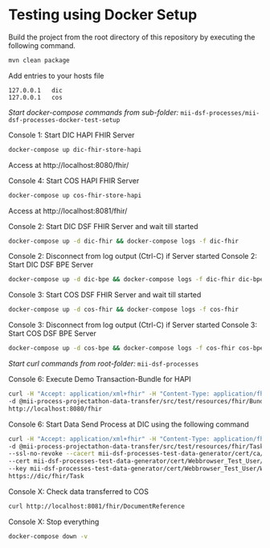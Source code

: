 # Testing using Docker Setup

Build the project from the root directory of this repository by executing the following command.

```sh
mvn clean package
```

Add entries to your hosts file
```
127.0.0.1	dic
127.0.0.1	cos
```

*Start docker-compose commands from sub-folder:* `mii-dsf-processes/mii-dsf-processes-docker-test-setup`

Console 1: Start DIC HAPI FHIR Server 
```sh
docker-compose up dic-fhir-store-hapi
```
Access at http://localhost:8080/fhir/

Console 4: Start COS HAPI FHIR Server
```sh
docker-compose up cos-fhir-store-hapi
```
Access at http://localhost:8081/fhir/

Console 2: Start DIC DSF FHIR Server and wait till started
```sh
docker-compose up -d dic-fhir && docker-compose logs -f dic-fhir
```
Console 2: Disconnect from log output (Ctrl-C) if Server started
Console 2: Start DIC DSF BPE Server
```sh
docker-compose up -d dic-bpe && docker-compose logs -f dic-fhir dic-bpe
````

Console 3: Start COS DSF FHIR Server and wait till started
```sh
docker-compose up -d cos-fhir && docker-compose logs -f cos-fhir
```
Console 3: Disconnect from log output (Ctrl-C) if Server started
Console 3: Start COS DSF BPE Server
```sh
docker-compose up -d cos-bpe && docker-compose logs -f cos-fhir cos-bpe
````

<!--
Webbrowser at http://localhost:8080/fhir/: Add Demo Data to DIC HAPI FHIR Server via Transaction-Bundle at
[DicFhirStore_Demo.xml](../mii-process-projectathon-data-transfer/src/test/resources/fhir/Bundle/DicFhirStore_Demo.xml) 
-->

*Start curl commands from root-folder:* `mii-dsf-processes`

Console 6: Execute Demo Transaction-Bundle for HAPI
```sh
curl -H "Accept: application/xml+fhir" -H "Content-Type: application/fhir+xml" \
-d @mii-process-projectathon-data-transfer/src/test/resources/fhir/Bundle/DicFhirStore_Demo.xml \
http://localhost:8080/fhir
```

Console 6: Start Data Send Process at DIC using the following command
```sh
curl -H "Accept: application/xml+fhir" -H "Content-Type: application/fhir+xml" \
-d @mii-process-projectathon-data-transfer/src/test/resources/fhir/Task/TaskStartDataSend_Demo.xml \
--ssl-no-revoke --cacert mii-dsf-processes-test-data-generator/cert/ca/testca_certificate.pem \
--cert mii-dsf-processes-test-data-generator/cert/Webbrowser_Test_User/Webbrowser_Test_User_certificate.pem \
--key mii-dsf-processes-test-data-generator/cert/Webbrowser_Test_User/Webbrowser_Test_User_private-key.pem \
https://dic/fhir/Task
```

Console X: Check data transferred to COS
```sh
curl http://localhost:8081/fhir/DocumentReference
```

Console X: Stop everything
```sh
docker-compose down -v
```